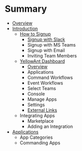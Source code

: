 # Summary

* [Overview](README.md)
* [Introduction](chapter1.md)
  * [How to Signup](chapter1/how-to-signup.md)
    * [Signup with Slack](chapter1/how-to-signup/signup-with-slack.md)
    * Signup with MS Teams
    * Signup with Email
    * Inviting Team Members
  * [YellowAnt Dashboard](chapter1/yellowant-dashboard.md)
    * [Overview](chapter1/yellowant-dashboard/overview.md)
    * Applications
    * Command Workflows
    * Event Workflows
    * Select Teams
    * Console
    * Manage Apps
    * Settings
    * [External Links](chapter1/yellowant-dashboard/external-links.md)
  * Integrating Apps
    * Marketplace
    * Adding an Integration
* [Applications](applications.md)
  * App Categories
  * Commanding Apps

